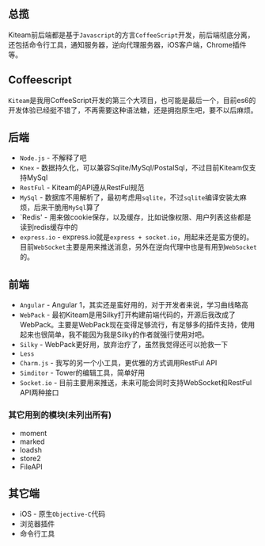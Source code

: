 <!--
title: Kiteam的技术栈
-->

## 总揽

Kiteam前后端都是基于`Javascript`的方言`CoffeeScript`开发，前后端彻底分离，还包括命令行工具，通知服务器，逆向代理服务器，iOS客户端，Chrome插件等。

## Coffeescript

`Kiteam`是我用CoffeeScript开发的第三个大项目，也可能是最后一个，目前es6的开发体验已经挺不错了，不再需要这种语法糖，还是拥抱原生吧，要不以后麻烦。

## 后端

* `Node.js` - 不解释了吧
* `Knex` - 数据持久化，可以兼容Sqlite/MySql/PostalSql，不过目前Kiteam仅支持MySql
* `RestFul` - Kiteam的API遵从RestFul规范
* `MySql` - 数据库不用解析了，最初考虑用`sqlite`，不过`sqlite`编译安装太麻烦，后来干脆用`MySql`算了
* `Redis' - 用来做cookie保存，以及缓存，比如说像权限、用户列表这些都是读到redis缓存中的
* `express.io` - express.io就是`express + socket.io`，用起来还是蛮方便的。目前`WebSocket`主要是用来推送消息，另外在逆向代理中也是有用到`WebSocket`的。

## 前端

* `Angular` - Angular 1，其实还是蛮好用的，对于开发者来说，学习曲线略高
* `WebPack` - 最初Kiteam是用Silky打开构建前端代码的，开源后我改成了WebPack。主要是WebPack现在变得足够流行，有足够多的插件支持，使用起来也很简单，我不能因为我是Silky的作者就强行使用对吧。
* `Silky` - WebPack更好用，放弃治疗了，虽然我觉得还可以抢救一下
* `Less`
* `Charm.js` - 我写的另一个小工具，更优雅的方式调用RestFul API
* `Simditor` - Tower的编辑工具，简单好用
* `Socket.io` - 目前主要用来推送，未来可能会同时支持WebSocket和RestFul API两种接口

### 其它用到的模块(未列出所有)

* moment
* marked
* loadsh
* store2
* FileAPI

## 其它端

* iOS - 原生`Objective-C`代码
* 浏览器插件
* 命令行工具